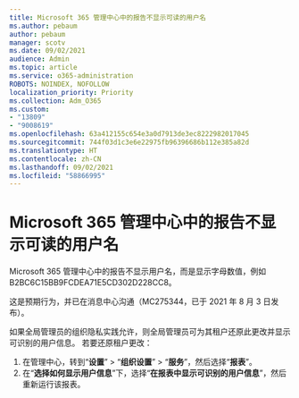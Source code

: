 ```yaml
---
title: Microsoft 365 管理中心中的报告不显示可读的用户名
ms.author: pebaum
author: pebaum
manager: scotv
ms.date: 09/02/2021
audience: Admin
ms.topic: article
ms.service: o365-administration
ROBOTS: NOINDEX, NOFOLLOW
localization_priority: Priority
ms.collection: Adm_O365
ms.custom:
- "13809"
- "9008619"
ms.openlocfilehash: 63a412155c654e3a0d7913de3ec8222982017045
ms.sourcegitcommit: 744f03d1c3e6e22975fb96396686b112e385a82d
ms.translationtype: HT
ms.contentlocale: zh-CN
ms.lasthandoff: 09/02/2021
ms.locfileid: "58866995"
---
```

# <a name="reports-in-microsoft-365-admin-center-do-not-show-readable-username"></a>Microsoft 365 管理中心中的报告不显示可读的用户名

Microsoft 365 管理中心中的报告不显示用户名，而是显示字母数值，例如 B2BC6C15BB9FCDEA71E5CD302D228CC8。

这是预期行为，并已在消息中心沟通（MC275344，已于 2021 年 8 月 3 日发布）。 

如果全局管理员的组织隐私实践允许，则全局管理员可为其租户还原此更改并显示可识别的用户信息。 若要还原租户更改：

1. 在管理中心，转到“**设置**” > “**组织设置**” > “**服务**”，然后选择“**报表**”。 
1. 在“**选择如何显示用户信息**”下，选择“**在报表中显示可识别的用户信息**”，然后重新运行该报表。
